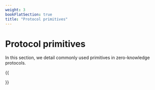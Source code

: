 ```yaml
---
weight: 3
bookFlatSection: true
title: "Protocol primitives"
---
```


# Protocol primitives

In this section, we detail commonly used primitives in zero-knowledge protocols.

{{<section>}}
